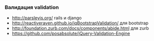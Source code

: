 ### Валидация validation

+ http://parsleyjs.org/ rails и django
+ http://reactiveraven.github.io/jqBootstrapValidation/ для bootstrap
+ http://foundation.zurb.com/docs/components/abide.html для zurb
+ https://github.com/posabsolute/jQuery-Validation-Engine
